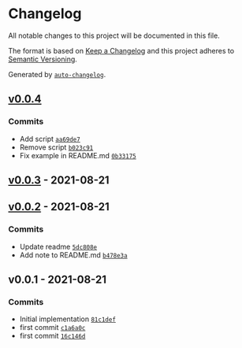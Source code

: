 # Changelog

All notable changes to this project will be documented in this file.

The format is based on [Keep a Changelog](https://keepachangelog.com/en/1.0.0/)
and this project adheres to [Semantic Versioning](https://semver.org/spec/v2.0.0.html).

Generated by [`auto-changelog`](https://github.com/CookPete/auto-changelog).

## [v0.0.4](https://github.com/ebsaral/netlify-plugin-redirect-env-placeholders/compare/v0.0.3...v0.0.4)

### Commits

- Add script [`aa69de7`](https://github.com/ebsaral/netlify-plugin-redirect-env-placeholders/commit/aa69de738525c65c8b0a3d05b3a98a67ec54ba56)
- Remove script [`b023c91`](https://github.com/ebsaral/netlify-plugin-redirect-env-placeholders/commit/b023c910d10ac6c6fe4415d452b63b3c7fa94f2f)
- Fix example in README.md [`0b33175`](https://github.com/ebsaral/netlify-plugin-redirect-env-placeholders/commit/0b3317579593a7b418a701a4d9d6a11a301d3102)

## [v0.0.3](https://github.com/ebsaral/netlify-plugin-redirect-env-placeholders/compare/v0.0.2...v0.0.3) - 2021-08-21

## [v0.0.2](https://github.com/ebsaral/netlify-plugin-redirect-env-placeholders/compare/v0.0.1...v0.0.2) - 2021-08-21

### Commits

- Update readme [`5dc808e`](https://github.com/ebsaral/netlify-plugin-redirect-env-placeholders/commit/5dc808eb0487316ebf33be2b2acceaf8b303506a)
- Add note to README.md [`b478e3a`](https://github.com/ebsaral/netlify-plugin-redirect-env-placeholders/commit/b478e3aa577099871c903bc576b5b2695d93262e)

## v0.0.1 - 2021-08-21

### Commits

- Initial implementation [`81c1def`](https://github.com/ebsaral/netlify-plugin-redirect-env-placeholders/commit/81c1defc1c828338344013917fe11fb4aeb4c01b)
- first commit [`c1a6a0c`](https://github.com/ebsaral/netlify-plugin-redirect-env-placeholders/commit/c1a6a0cfe8b8bfb5124572c0ed4ae7239293c05c)
- first commit [`16c146d`](https://github.com/ebsaral/netlify-plugin-redirect-env-placeholders/commit/16c146d31e570957718a4aebb24e7d8b5b82320d)
